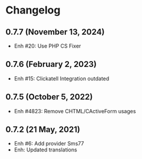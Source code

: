 Changelog
=========

0.7.7 (November 13, 2024)
-------------------------
- Enh #20: Use PHP CS Fixer

0.7.6 (February 2, 2023)
------------------------
- Enh #15: Clickatell Integration outdated 

0.7.5 (October 5, 2022)
---------------------------
- Enh #4823: Remove CHTML/CActiveForm usages

0.7.2 (21 May, 2021)
--------------------
- Enh #6: Add provider Sms77
- Enh: Updated translations
